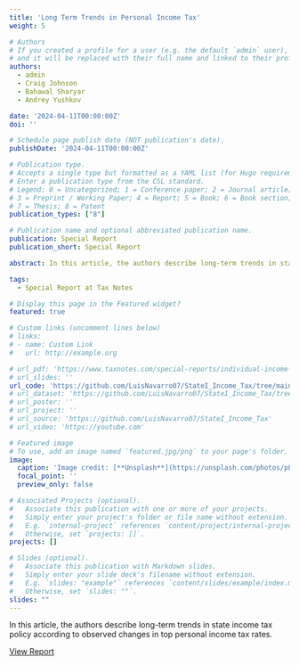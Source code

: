 ```yaml
---
title: 'Long Term Trends in Personal Income Tax'
weight: 5

# Authors
# If you created a profile for a user (e.g. the default `admin` user), write the username (folder name) here
# and it will be replaced with their full name and linked to their profile.
authors:
  - admin
  - Craig Johnson
  - Bahawal Sharyar
  - Andrey Yushkov

date: '2024-04-11T00:00:00Z'
doi: ''

# Schedule page publish date (NOT publication's date).
publishDate: '2024-04-11T00:00:00Z'

# Publication type.
# Accepts a single type but formatted as a YAML list (for Hugo requirements).
# Enter a publication type from the CSL standard.
# Legend: 0 = Uncategorized; 1 = Conference paper; 2 = Journal article;
# 3 = Preprint / Working Paper; 4 = Report; 5 = Book; 6 = Book section;
# 7 = Thesis; 8 = Patent
publication_types: ["8"]

# Publication name and optional abbreviated publication name.
publication: Special Report
publication_short: Special Report

abstract: In this article, the authors describe long-term trends in state income tax policy according to observed changes in top personal income tax rates.

tags:
  - Special Report at Tax Notes

# Display this page in the Featured widget?
featured: true

# Custom links (uncomment lines below)
# links:
# - name: Custom Link
#   url: http://example.org

# url_pdf: 'https://www.taxnotes.com/special-reports/individual-income-taxation/long-term-trends-state-personal-income-tax/2024/04/11/7jdd2'
# url_slides: ''
url_code: 'https://github.com/LuisNavarro07/StateI_Income_Tax/tree/main/code'
# url_dataset: 'https://github.com/LuisNavarro07/StateI_Income_Tax/tree/main/input'
# url_poster: ''
# url_project: ''
# url_source: 'https://github.com/LuisNavarro07/StateI_Income_Tax'
# url_video: 'https://youtube.com'

# Featured image
# To use, add an image named `featured.jpg/png` to your page's folder.
image:
  caption: 'Image credit: [**Unsplash**](https://unsplash.com/photos/pLCdAaMFLTE)'
  focal_point: ''
  preview_only: false

# Associated Projects (optional).
#   Associate this publication with one or more of your projects.
#   Simply enter your project's folder or file name without extension.
#   E.g. `internal-project` references `content/project/internal-project/index.md`.
#   Otherwise, set `projects: []`.
projects: []

# Slides (optional).
#   Associate this publication with Markdown slides.
#   Simply enter your slide deck's filename without extension.
#   E.g. `slides: "example"` references `content/slides/example/index.md`.
#   Otherwise, set `slides: ""`.
slides: ""
---
```


In this article, the authors describe long-term trends in state income tax policy according to observed changes in top personal income tax rates.

<a href="https://www.taxnotes.com/special-reports/individual-income-taxation/long-term-trends-state-personal-income-tax/2024/04/11/7jdd2" target="_blank" class="btn btn-primary">View Report</a>
